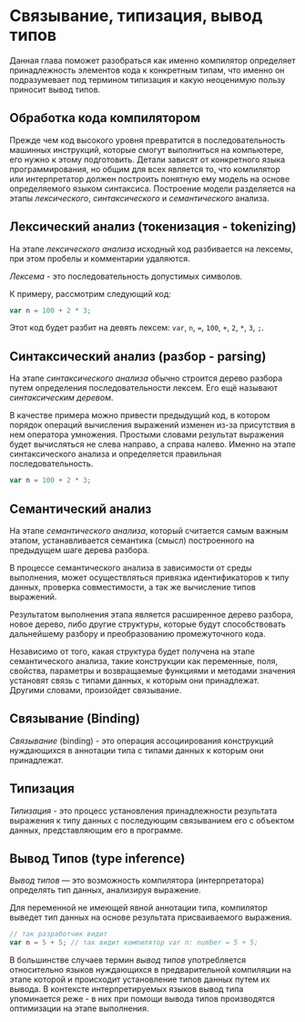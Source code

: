 # Связывание, типизация, вывод типов
Данная глава поможет разобраться как именно компилятор определяет принадлежность элементов кода к конкретным типам, что именно он подразумевает под термином типизация и какую неоценимую пользу приносит вывод типов.

 
## Обработка кода компилятором

Прежде чем код высокого уровня превратится в последовательность машинных инструкций, которые смогут выполниться на компьютере, его нужно к этому подготовить. Детали зависят от конкретного языка программирования, но общим для всех является то, что компилятор или интерпретатор должен построить понятную ему модель на основе определяемого языком синтаксиса. Построение модели разделяется на этапы _лексического_, _синтаксического_ и _семантического_ анализа.


## Лексический анализ (токенизация - tokenizing)

На этапе _лексического анализа_ исходный код разбивается на лексемы, при этом пробелы и комментарии удаляются.

_Лексема_ - это последовательность допустимых символов. 

К примеру, рассмотрим следующий код:

`````ts
var n = 100 + 2 * 3;
`````

Этот код будет разбит на девять лексем: `var`, `n`, `=`, `100`, `+`, `2`, `*`, `3`, `;`.


## Синтаксический анализ (разбор - parsing)

На этапе _синтаксического анализа_ обычно строится дерево разбора путем определения последовательности лексем. Его ещё называют _синтаксическим деревом_.

В качестве примера можно привести предыдущий код, в котором порядок операций вычисления выражений изменен из-за присутствия в нем оператора умножения. Простыми словами результат выражения будет вычисляться не слева направо, а справа налево. Именно на этапе синтаксического анализа и определяется правильная последовательность.

`````ts
var n = 100 + 2 * 3;
`````


## Семантический анализ

На этапе _семантического анализа_, который считается самым важным этапом, устанавливается семантика (смысл) построенного на предыдущем шаге дерева разбора. 

В процессе семантического анализа в зависимости от среды выполнения, может осуществляться привязка идентификаторов к типу данных, проверка совместимости, а так же вычисление типов выражений.

Результатом выполнения этапа является расширенное дерево разбора, новое дерево, либо другие структуры, которые будут способствовать дальнейшему разбору и преобразованию промежуточного кода.

Независимо от того, какая структура будет получена на этапе семантического анализа, такие конструкции как переменные, поля, свойства, параметры и возвращаемые функциями и методами значения установят связь с типами данных, к которым они принадлежат. Другими словами, произойдет связывание.


## Связывание (Binding)

_Связывание_ (binding) - это операция ассоциирования конструкций нуждающихся в аннотации типа с типами данных к которым они принадлежат.


## Типизация

_Типизация_ - это процесс установления принадлежности результата выражения к типу данных с последующим связыванием его с объектом данных, представляющим его в программе.


## Вывод Типов (type inference)

_Вывод типов_ — это возможность компилятора (интерпретатора) определять тип данных, анализируя выражение.

Для переменной не имеющей явной аннотации типа, компилятор выведет тип данных на основе результата присваиваемого выражения. 

`````ts
// так разработчик видит
var n = 5 + 5; // так видит компилятор var n: number = 5 + 5;
`````

В большинстве случаев термин _вывод типов_ употребляется относительно языков нуждающихся в предварительной компиляции на этапе которой и происходит установление типов данных путем их вывода. В контексте интерпретируемых языков вывод типа упоминается реже - в них при помощи вывода типов производятся оптимизации на этапе выполнения.

